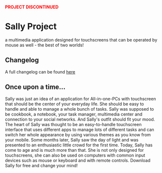 <font color='red'><b>PROJECT DISCONTINUED</b></font>

# Sally Project #

a multimedia application designed for touchscreens that can be operated by mouse as well - the best of two worlds!

## Changelog ##

A full changelog can be found [here](Changelog.md)

## Once upon a time… ##

Sally was just an idea of an application for All-in-one-PCs with touchscreen that should be the center of your everyday life. She should be easy to handle and able to manage a whole bunch of tasks. Sally was supposed to be cookbook, a notebook, your task manager, multimedia center and connection to your social networks. And Sally's outfit should fit your mood. The heart of Sally was thought to be an easy-to-handle touchscreen interface that uses different apps to manage lots of different tasks and can switch her whole appearance by using various themes as you know from your mobile. Some months later, Sally saw the day of light and was presented to an enthusiastic little crowd for the first time. Today, Sally has come to age and is much more than that. She is not only designed for touchscreens, she can also be used on computers with common input devices such as mouse or keyboard and with remote controls. Download Sally for free and change your mind!